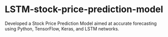 # LSTM-stock-price-prediction-model
Developed a Stock Price Prediction Model aimed at accurate forecasting using Python, TensorFlow, Keras, and LSTM networks. 
